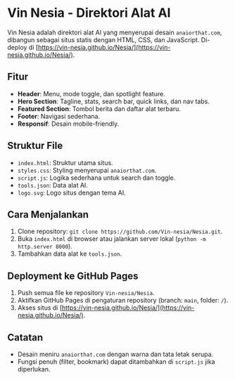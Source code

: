 # Vin Nesia - Direktori Alat AI

Vin Nesia adalah direktori alat AI yang menyerupai desain `anaiorthat.com`, dibangun sebagai situs statis dengan HTML, CSS, dan JavaScript. Di-deploy di [https://vin-nesia.github.io/Nesia/](https://vin-nesia.github.io/Nesia/).

## Fitur
- **Header**: Menu, mode toggle, dan spotlight feature.
- **Hero Section**: Tagline, stats, search bar, quick links, dan nav tabs.
- **Featured Section**: Tombol berita dan daftar alat terbaru.
- **Footer**: Navigasi sederhana.
- **Responsif**: Desain mobile-friendly.

## Struktur File
- `index.html`: Struktur utama situs.
- `styles.css`: Styling menyerupai `anaiorthat.com`.
- `script.js`: Logika sederhana untuk search dan toggle.
- `tools.json`: Data alat AI.
- `logo.svg`: Logo situs dengan tema AI.

## Cara Menjalankan
1. Clone repository: `git clone https://github.com/Vin-nesia/Nesia.git`.
2. Buka `index.html` di browser atau jalankan server lokal (`python -m http.server 8000`).
3. Tambahkan data alat ke `tools.json`.

## Deployment ke GitHub Pages
1. Push semua file ke repository `Vin-nesia/Nesia`.
2. Aktifkan GitHub Pages di pengaturan repository (branch: `main`, folder: `/`).
3. Akses situs di [https://vin-nesia.github.io/Nesia/](https://vin-nesia.github.io/Nesia/).

## Catatan
- Desain meniru `anaiorthat.com` dengan warna dan tata letak serupa.
- Fungsi penuh (filter, bookmark) dapat ditambahkan di `script.js` jika diperlukan.
